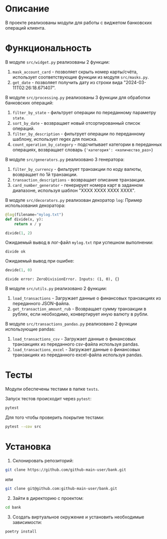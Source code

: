 # Описание
В проекте реализованы модули для работы с виджетом банковских операций клиента.

# Функциональность
В модуле `src/widget.py` реализованы 2 функции:
1. `mask_account_card` - позволяет скрыть номер карты/счёта, использует соответствующие функции из модуля `src/masks.py`.
2. `get_date` - позволяет получить дату из строки вида "2024-03-11T02:26:18.671407".

В модуле `src/processing.py` реализованы 3 функции для обработки банковских операций:
1. `filter_by_state` - фильтрует операции по переданному параметру `state`.
2. `sort_by_date` - возвращает новый отсортированный список операций.
3. `filter_by_description` - фильтрует операции по переданному шаблону, использует regex для поиска.
4. `count_operation_by_category` - подсчитывает категории в переданных операциях, возвращает словарь `{'категория': <количество_раз>}`

В модуле `src/generators.py` реализовано 3 генератора:
1. `filter_by_currency` - фильтрует транзакции по коду валюты, возвращает по 1й транзакции.
2. `transaction_descriptions` - возвращает описание транзакции.
3. `card_number_generator` - генерирует номера карт в заданном диапазоне, используя шаблон "XXXX XXXX XXXX XXXX".

В модуле `src/decorators.py` реализован декоратор `log`:
Пример использования декоратора:
```python
@log(filename="mylog.txt")
def divide(x, y):
    return x / y

divide(1, 2)
```

Ожидаемый вывод в лог-файл `mylog.txt` при успешном выполнении:
```text
divide ok
```

Ожидаемый вывод при ошибке:
```python
devide(1, 0)
```
```text
divide error: ZeroDivisionError. Inputs: (1, 0), {}
```

В модуле `src/utils.py` реализовано 2 функции:
1. `load_transactions` - Загружает данные о финансовых транзакциях из переданного JSON-файла.
2. `get_transaction_amount_rub` - Возвращает сумму транзакции в рублях, если необходимо, конвертирует иную валюту в рубли.

В модуле `src/transactions_pandas.py` реализовано 2 функции использующие pandas:
1. `load_transactions_csv` - Загружает данные о финансовых транзакциях из переданного csv-файла используя pandas.
2. `load_transactions_excel` - Загружает данные о финансовых транзакциях из переданного excel-файла используя pandas.

# Тесты
Модули обеспечены тестами в папке `tests`.

Запуск тестов происходит через `pytest`:
```bash
pytest
```
Для того чтобы проверить покрытие тестами:
```bash
pytest --cov src
```

# Установка

1. Склонировать репозиторий:
```bash
git clone https://github.com/github-main-user/bank.git
```
или
```bash
git clone git@github.com:github-main-user/bank.git
```

2. Зайти в директорию с проектом:
```bash
cd bank
```

3. Создать виртуальное окружение и установить необходимые зависимости:
```bash
poetry install
```
